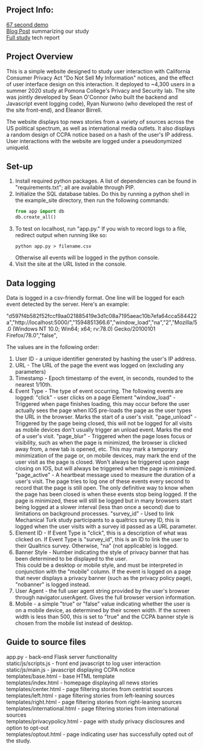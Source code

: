 ## Project Info:
[67 second demo](https://www.youtube.com/watch?v=270LdQcHkQ4)  
[Blog Post](https://oapostrophe.github.io/ccpa-study/) summarizing our study   
[Full study](https://arxiv.org/abs/2009.07884) tech report  

## Project Overview
This is a simple website designed to study user interaction with California Consumer Privacy Act "Do Not Sell My Information" notices, and the effect of user interface design on this interaction.  It deployed to ~4,300 users in a summer 2020 study at Pomona College's Privacy and Security lab.  The site was jointly developed by Sean O'Connor (who built the backend and Javascript event logging code), Ryan Nurwono (who developed the rest of the site front-end), and Eleanor Birrell.

The website displays top news stories from a variety of sources across the US political spectrum, as well as international media outlets.  It also displays a random design of CCPA notice based on a hash of the user's IP address.  User interactions with the website are logged under a pseudonymized uniqueId.

## Set-up
1. Install required python packages.  A list of dependencies can be found in "requirements.txt"; all are available through PIP.
2. Initialize the SQL database tables.  Do this by running a python shell in the example_site directory, then run the following commands:
	```python
	from app import db
	db.create_all()
	```
3. To test on localhost, run "app.py."  If you wish to record logs to a file, redirect output when running like so:
	```shell
	python app.py > filename.csv
	``` 
	Otherwise all events will be logged in the python console.
4. Visit the site at the URL listed in the console.

## Data logging
Data is logged in a csv-friendly format.  One line will be logged for each event detected by the server.  Here's an example:

"d597f4b582f52fccf9aa021885419e3d1c08a7195aeac10b7efa64cca584422a","http://localhost:5000/","1594851366.6","window_load","na","2","Mozilla/5.0 (Windows NT 10.0; Win64; x64; rv:78.0) Gecko/20100101 Firefox/78.0","false",

The values are in the following order:
1. User ID - a unique identifier generated by hashing the user's IP address.
2. URL - The URL of the page the event was logged on (excluding any parameters)
3. Timestamp - Epoch timestamp of the event, in seconds, rounded to the nearest 1/10th.
4. Event Type - The type of event occurring.  The following events are logged:
"click" - user clicks on a page Element
"window_load" - Triggered when page finishes loading, this may occur before the user actually sees the page when IOS pre-loads the page
as the user types the URL in the browser.  Marks the start of a user's visit.
"page_unload" - Triggered by the page being closed, this will not be logged for all visits as mobile devices don't usually trigger an
unload event.  Marks the end of a user's visit.
"page_blur" - Triggered when the page loses focus or visibility, such as when the page is minimized, the browser is clicked away from,
a new tab is opened, etc.  This may mark a temporary minimization of the page or, on mobile devices, may mark the end of the user 
visit as the page is closed.  Won't always be triggered upon page closing on IOS, but will always be triggered when the page is minimized.
"page_active" - A heartbeat message used to measure the duration of a user's visit.  The page tries to log one of these events every second to record that the page is still open.  The only definitive way to know when the page has been closed is when these events stop being logged.  If the page is minimized, these will still be logged but in many browsers start being logged at a slower interval (less than once a second) due to limitations on background processes.
"survey_id" - Used to link Mechanical Turk study participants to a qualtrics survey ID, this is logged when the user visits with a survey id passed as a URL parameter.
5. Element ID - If Event Type is "click", this is a description of what was clicked on.  If Event Type is "survey_id", this is 
an ID to link the user to their Qualtrics survey.  Otherwise, "na" (not applicable) is logged.
6. Banner Style - Number indicating the style of privacy banner that has been determined to be displayed to the user.  
This could be a desktop or mobile style, and must be interpreted in conjunction with the "mobile" column.  If the event is logged
on a page that never displays a privacy banner (such as the privacy policy page), "nobanner" is logged instead.
7. User Agent - the full user agent string provided by the user's browser through navigator.userAgent.  Gives the full browser version
information.
8. Mobile - a simple "true" or "false" value indicating whether the user is on a mobile device, as determined by their screen width.
If the screen width is less than 500, this is set to "true" and the CCPA banner style is chosen from the mobile list instead of desktop.


## Guide to source files
app.py - back-end Flask server functionality  
static/js/scripts.js - front end javascript to log user interaction  
static/js/main.js - javascript displaying CCPA notice  
templates/base.html - base HTML template  
templates/index.html - homepage displaying all news stories  
templates/center.html - page filtering stories from centrist sources  
templates/left.html - page filtering stories from left-leaning sources  
templates/right.html - page filtering stories from right-leaning sources  
templates/international.html - page filtering stories from international sources  
templates/privacypolicy.html - page with study privacy disclosures and option to opt-out  
templates/optout.html - page indicating user has successfully opted out of the study.  

